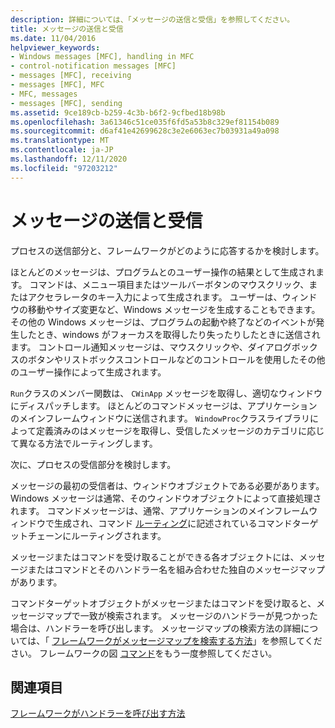 ```yaml
---
description: 詳細については、「メッセージの送信と受信」を参照してください。
title: メッセージの送信と受信
ms.date: 11/04/2016
helpviewer_keywords:
- Windows messages [MFC], handling in MFC
- control-notification messages [MFC]
- messages [MFC], receiving
- messages [MFC], MFC
- MFC, messages
- messages [MFC], sending
ms.assetid: 9ce189cb-b259-4c3b-b6f2-9cfbed18b98b
ms.openlocfilehash: 3a61346c51ce035f6fd5a53b8c329ef81154b089
ms.sourcegitcommit: d6af41e42699628c3e2e6063ec7b03931a49a098
ms.translationtype: MT
ms.contentlocale: ja-JP
ms.lasthandoff: 12/11/2020
ms.locfileid: "97203212"
---
```

# <a name="message-sending-and-receiving"></a>メッセージの送信と受信

プロセスの送信部分と、フレームワークがどのように応答するかを検討します。

ほとんどのメッセージは、プログラムとのユーザー操作の結果として生成されます。 コマンドは、メニュー項目またはツールバーボタンのマウスクリック、またはアクセラレータのキー入力によって生成されます。 ユーザーは、ウィンドウの移動やサイズ変更など、Windows メッセージを生成することもできます。 その他の Windows メッセージは、プログラムの起動や終了などのイベントが発生したとき、windows がフォーカスを取得したり失ったりしたときに送信されます。 コントロール通知メッセージは、マウスクリックや、ダイアログボックスのボタンやリストボックスコントロールなどのコントロールを使用したその他のユーザー操作によって生成されます。

`Run`クラスのメンバー関数は、 `CWinApp` メッセージを取得し、適切なウィンドウにディスパッチします。 ほとんどのコマンドメッセージは、アプリケーションのメインフレームウィンドウに送信されます。 `WindowProc`クラスライブラリによって定義済みのはメッセージを取得し、受信したメッセージのカテゴリに応じて異なる方法でルーティングします。

次に、プロセスの受信部分を検討します。

メッセージの最初の受信者は、ウィンドウオブジェクトである必要があります。 Windows メッセージは通常、そのウィンドウオブジェクトによって直接処理されます。 コマンドメッセージは、通常、アプリケーションのメインフレームウィンドウで生成され、コマンド [ルーティング](command-routing.md)に記述されているコマンドターゲットチェーンにルーティングされます。

メッセージまたはコマンドを受け取ることができる各オブジェクトには、メッセージまたはコマンドとそのハンドラー名を組み合わせた独自のメッセージマップがあります。

コマンドターゲットオブジェクトがメッセージまたはコマンドを受け取ると、メッセージマップで一致が検索されます。 メッセージのハンドラーが見つかった場合は、ハンドラーを呼び出します。 メッセージマップの検索方法の詳細については、「 [フレームワークがメッセージマップを検索する方法](how-the-framework-searches-message-maps.md)」を参照してください。 フレームワークの図 [コマンド](user-interface-objects-and-command-ids.md)をもう一度参照してください。

## <a name="see-also"></a>関連項目

[フレームワークがハンドラーを呼び出す方法](how-the-framework-calls-a-handler.md)
